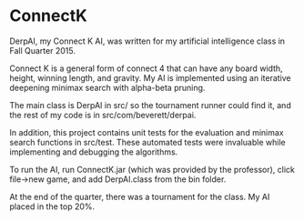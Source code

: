 # ConnectK

DerpAI, my Connect K AI, was written for my artificial intelligence class in Fall Quarter 2015.

Connect K is a general form of connect 4 that can have any board width, height, winning length, and gravity. My AI is implemented using an iterative deepening minimax search with alpha-beta pruning.

The main class is DerpAI in src/ so the tournament runner could find it, and the rest of my code is in src/com/beverett/derpai.

In addition, this project contains unit tests for the evaluation and minimax search functions in src/test. These automated tests were invaluable while implementing and debugging the algorithms.

To run the AI, run ConnectK.jar (which was provided by the professor), click file->new game, and add DerpAI.class from the bin folder.

At the end of the quarter, there was a tournament for the class. My AI placed in the top 20%.